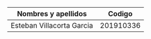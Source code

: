 | Nombres y apellidos | Codigo |
| ------------- | ------------- |
| Esteban Villacorta Garcia | 201910336 |

